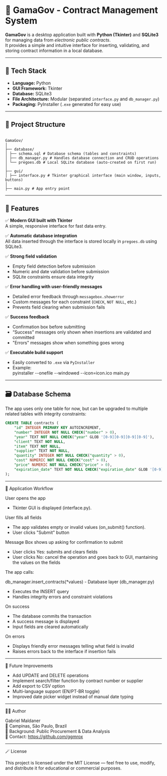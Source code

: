 # 🧾 GamaGov - Contract Management System

**GamaGov** is a desktop application built with **Python (Tkinter)** and **SQLite3** for managing data from *electronic public contracts*.  
It provides a simple and intuitive interface for inserting, validating, and storing contract information in a local database.

---

## 🧰 Tech Stack

- **Language:** Python
- **GUI Framework:** Tkinter
- **Database:** SQLite3
- **File Architecture:** Modular (separated `interface.py` and `db_manager.py`)
- **Packaging:** PyInstaller (`.exe` generated for easy use)

---

## 📂 Project Structure

```text

GamaGov/
│
├── database/
│ ├── schema.sql # Database schema (tables and constraints)
│ ├── db_manager.py # Handles database connection and CRUD operations
│ └── pregoes.db # Local SQLite database (auto-created on first run)
│
├── gui/
│ ├── interface.py # Tkinter graphical interface (main window, inputs, buttons)
│
├── main.py # App entry point

```

---

## 🚀 Features

✅ **Modern GUI built with Tkinter**  
A simple, responsive interface for fast data entry.

✅ **Automatic database integration**  
All data inserted through the interface is stored locally in `pregoes.db` using SQLite3.

✅ **Strong field validation**
- Empty field detection before submission  
- Numeric and date validation before submission
- SQLite constraints ensure data integrity

✅ **Error handling with user-friendly messages**
- Detailed error feedback through `messagebox.showerror`  
- Custom messages for each constraint (`CHECK`, `NOT NULL`, etc.)  
- Prevents field clearing when submission fails

✅ **Success feedback**
- Confirmation box before submitting  
- “Success” messages only shown when insertions are validated and committed
- "Errors" messages show when something goes wrong

✅ **Executable build support**
- Easily converted to `.exe` via `PyInstaller`
- Example:  
  pyinstaller --onefile --windowed --icon=icon.ico main.py

---

## 🗃️ Database Schema

The app uses only one table for now, but can be upgraded to multiple related tables with integrity constraints:

```sql
CREATE TABLE contracts (
    "id" INTEGER PRIMARY KEY AUTOINCREMENT,
    "number" INTEGER NOT NULL CHECK("number" > 0),
    "year" TEXT NOT NULL CHECK("year" GLOB '[0-9][0-9][0-9][0-9]'),
    "client" TEXT NOT NULL,
    "item" TEXT NOT NULL,
    "supplier" TEXT NOT NULL,
    "quantity" INTEGER NOT NULL CHECK("quantity" > 0),
    "cost" NUMERIC NOT NULL CHECK("cost" > 0),
    "price" NUMERIC NOT NULL CHECK("price" > 0),
    "expiration_date" TEXT NOT NULL CHECK("expiration_date" GLOB '[0-9][0-9][0-9][0-9]-[0-9][0-9]-[0-9][0-9]')
);
```

---

🧩 Application Workflow

User opens the app
- Tkinter GUI is displayed (interface.py).

User fills all fields
- The app validates empty or invalid values (on_submit() function).
- User clicks "Submit" button

Message Box shows up asking for confirmation to submit
- User clicks Yes: submits and clears fields
- User clicks No: cancel the operation and goes back to GUI, mantaining the values on the fields

The app calls:

db_manager.insert_contracts(*values) - Database layer (db_manager.py)

- Executes the INSERT query
- Handles integrity errors and constraint violations

On success
- The database commits the transaction
- A success message is displayed
- Input fields are cleared automatically

On errors
- Displays friendly error messages telling what field is invalid
- Raises errors back to the interface if insertion fails

---

🧮 Future Improvements

- Add UPDATE and DELETE operations
- Implement search/filter function by contract number or supplier
- Add export to CSV option
- Multi-language support (EN/PT-BR toggle)
- Improved date picker widget instead of manual date typing

---

🧑‍💻 Author

Gabriel Maldaner  
📍 Campinas, São Paulo, Brazil  
💼 Background: Public Procurement & Data Analysis  
📧 Contact: https://github.com/ggmrox

---

🪄 License

This project is licensed under the MIT License — feel free to use, modify, and distribute it for educational or commercial purposes.




